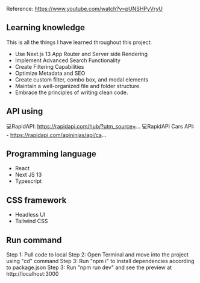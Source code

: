Reference: https://www.youtube.com/watch?v=pUNSHPyVryU

## Learning knowledge 
This is all the things I have learned throughout this project:
- Use Next.js 13 App Router and Server side Rendering
- Implement Advanced Search Functionality
- Create Filtering Capabilities
- Optimize Metadata and SEO
- Create custom filter, combo box, and modal elements
- Maintain a well-organized file and folder structure.
- Embrace the principles of writing clean code.

## API using
💻RapidAPI: https://rapidapi.com/hub/?utm_source=...
💻RapidAPI Cars API: - https://rapidapi.com/apininjas/api/ca...

## Programming language
- React 
- Next JS 13
- Typescript

## CSS framework
- Headless UI 
- Tailwind CSS

## Run command
Step 1: Pull code to local
Step 2: Open Terminal and move into the project using "cd" command
Step 3: Run "npm i" to install dependencies according to package.json
Step 3: Run "npm run dev" and see the preview at http://localhost:3000



